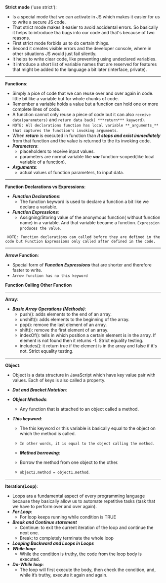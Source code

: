 **Strict mode** ('use strict'):

- Is a special mode that we can activate in JS which makes it easier for us to write a secure JS code.
- That strict mode makes it easier to avoid accidental errors. So basically it helps to introduce tha bugs into our code and that's because of two reasons.
- First strict mode forbids us to do certain things.
- Second it creates visible errors and the developer console, where in other situations JS would just fail silently.
- It helps to write clear code, like preventing using undeclared variables.
- It introduce a short list of variable names that are reserved for features that might be added to the language a bit later (interface, private).

---

**Functions**:

- Simply a pice of code that we can reuse over and over again in code. little bit like a variable but for whole chunks of code.
- Remember a variable holds a value but a function can hold one or more complete lines of code.
- A function cannot only reuse a piece of code but it can also `receive data(parameters)` and `return data back( ***return*** keyword)`.
- `NOTE: All declarations function has local variable **_arguments_** that captures the function's invoking arguments`.
- When **_return_** is executed in function than **_it stops and exist immediately_** from that function and the value is returned to the its invoking code.
- **_Parameters_**:
  - placeholders to receive input values.
  - parameters are normal variable like **_var_** function-scoped(like local variable of a function).
- **_Arguments_**:
  - actual values of function parameters, to input data.

---

**Function Declarations vs Expressions**:

- **_Function Declarations_**:
  - The function keyword is used to declare a function a bit like we declare a variable.
- **_Function Expressions_**:
  - Assigning/Storing value of the anonymous function( without function name) in a variable. And that variable became a function. `Expression produces the value`.

```
 NOTE: Function declarations can called before they are defined in the code but Function Expressions only called after defined in the code.
```

---

**Arrow Function**:

- Special form of **_Function Expressions_** that are shorter and therefore faster to write.
- `Arrow function has no this keyword`

**Function Calling Other Function**

---

**Array**:

- **_Basic Array Operations (Methods)_**:
  - push(): adds elements to the end of an array.
  - unshift(): adds elements to the beginning of the array.
  - pop(): remove the last element of an array.
  - shift(): remove the first element of an array.
  - indexOf(): tells in which position a certain element is in the array. If element is not found then it returns -1. Strict equality testing.
  - includes(): it return true if the element is in the array and false if it's not. Strict equality testing.

---

**Object**:

- Object is a data structure in JavaScript which have key value pair with values. Each of keys is also called a property.
- **_Dot and Bracket Notation_**:
- **_Object Methods_**:
  - Any function that is attached to an object called a method.
- **_This keyword_**:

  - The this keyword or this variable is basically equal to the object on which the method is called.
  - `In other words, it is equal to the object calling the method`.

  - **_Method borrowing_**:
  - Borrow the method from one object to the other.
  - `object2.method = object1.method`.

---

**Iteration(Loop)**:

- Loops ara a fundamental aspect of every programming language because they basically allow us to automate repetitive tasks (task that we have to perform over and over again).
- **_For Loop_**:
  - For loop keeps running while condition is TRUE
- **_Break and Continue statement_**
  - Continue: to exit the current iteration of the loop and continue the next one.
  - Break: to completely terminate the whole loop
- **_Looping Backward and Loops in Loops_**
- **_While loop_**:
  - While the condition is truthy, the code from the loop body is executed.
- **_Do-While loop_**:
  - The loop will first execute the body, then check the condition, and, while it’s truthy, execute it again and again.
